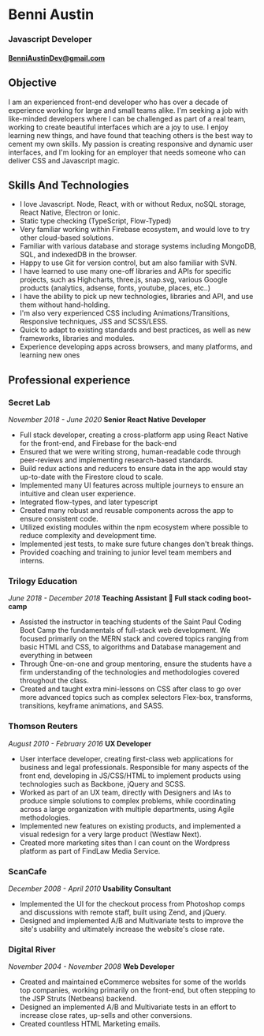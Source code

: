 # Benni Austin
### Javascript Developer
#### BenniAustinDev@gmail.com

## Objective

I am an experienced front-end developer who has over a decade of experience working for large and small teams alike. I'm seeking a job with like-minded developers where I can be challenged as part of a real team, working to create beautiful interfaces which are a joy to use. I enjoy learning new things, and have found that teaching others is the best way to cement my own skills. My passion is creating responsive and dynamic user interfaces, and I'm looking for an employer that needs someone who can deliver CSS and Javascript magic.

## Skills And Technologies

* I love Javascript. Node, React, with or without Redux, noSQL storage, React Native, Electron or Ionic.
* Static type checking (TypeScript, Flow-Typed)
* Very familiar working  within Firebase ecosystem, and would love to try other cloud-based solutions.
* Familiar with various database and storage systems including MongoDB, SQL, and indexedDB in the browser.
* Happy to use Git for version control, but am also familiar with SVN.
* I have learned to use many one-off libraries and APIs for specific projects, such as Highcharts, three.js, snap.svg, various Google products (analytics, adsense, fonts, youtube, places, etc..)
* I have the ability to pick up new technologies, libraries and API, and use them without hand-holding.
* I'm also very experienced CSS including Animations/Transitions, Responsive techniques, JSS and SCSS/LESS.
* Quick to adapt to existing standards and best practices, as well as new frameworks, libraries and modules.
* Experience developing apps across browsers, and many platforms, and learning new ones

## Professional experience

### Secret Lab
_November 2018 - June 2020_
**Senior React Native Developer**
* Full stack developer, creating a cross-platform app using React Native for the front-end, and Firebase for the back-end
* Ensured that we were writing strong, human-readable code through peer-reviews and implementing research-based standards.
* Build redux actions and reducers to ensure data in the app would stay up-to-date with the Firestore cloud to scale.
* Implemented many UI features across multiple journeys to ensure an intuitive and clean user experience.
* Integrated flow-types, and later typescript
* Created many robust and reusable components across the app to ensure consistent code.
* Utilized existing modules within the npm ecosystem where possible to reduce complexity and development time.
* Implemented jest tests, to make sure future changes don't break things.
* Provided coaching and training to junior level team members and interns.

### Trilogy Education
_June 2018 - December 2018_
**Teaching Assistant  Full stack coding boot-camp**
* Assisted the instructor in teaching students of the Saint Paul Coding Boot Camp the fundamentals of full-stack web development. We focused primarily on the MERN stack and covered topics ranging from basic HTML and CSS, to algorithms and Database management and everything in between
* Through One-on-one and group mentoring, ensure the students have a firm understanding of the technologies and methodologies covered throughout the class.
* Created and taught extra mini-lessons on CSS after class to go over more advanced topics such as complex selectors Flex-box, transforms, transitions, keyframe animations, and SASS.

### Thomson Reuters
_August 2010 - February 2016_
**UX Developer**
* User interface developer, creating first-class web applications for business and legal professionals. Responsible for many aspects of the front end, developing in JS/CSS/HTML to implement products using technologies such as Backbone, jQuery and SCSS.
* Worked as part of an UX team, directly with Designers and IAs to produce simple solutions to complex problems, while coordinating across a large organization with multiple departments, using Agile methodologies.
* Implemented new features on existing products, and implemented a visual redesign for a very large product (Westlaw Next).
* Created more marketing sites than I can count on the Wordpress platform as part of FindLaw Media Service.

### ScanCafe
_December 2008 - April 2010_
**Usability Consultant**
* Implemented the UI for the checkout process from Photoshop comps and discussions with remote staff, built using Zend, and jQuery.
* Designed and implemented A/B and Multivariate tests to improve the site's usability and ultimately increase the website's close rate.

### Digital River
_November 2004 - November 2008_
**Web Developer**
* Created and maintained eCommerce websites for some of the worlds top companies, working primarily on the front-end, but often stepping to the JSP Struts (Netbeans) backend.
* Designed an implemented A/B and Multivariate tests in an effort to increase close rates, up-sells and other conversions.
* Created countless HTML Marketing emails.

